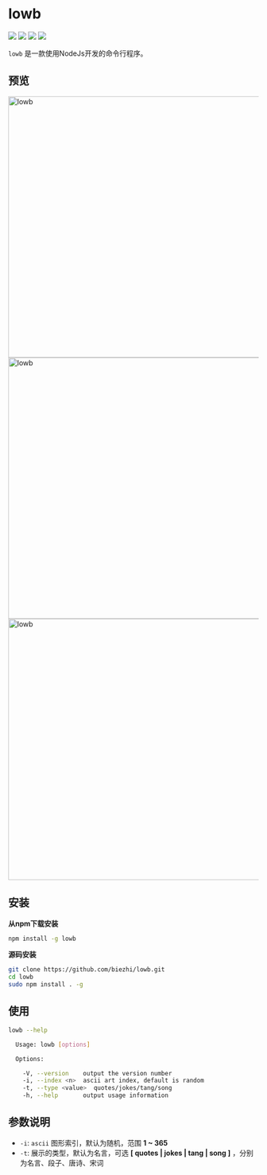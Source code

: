 # lowb

![](https://img.shields.io/npm/v/lowb.svg?style=flat)
![](https://img.shields.io/badge/language-nodejs-orange.svg)
![](https://img.shields.io/badge/license-MIT-000000.svg)
[![](https://img.shields.io/badge/zhihu-@王爵nice-blue.svg)](https://www.zhihu.com/people/biezhi)

`lowb` 是一款使用NodeJs开发的命令行程序。

## 预览

<img src="https://i.loli.net/2017/08/11/598d80757c6fe.png" title="lowb" width="842" height="525"/>

<img src="https://i.loli.net/2017/08/11/598d80757ffbc.png" title="lowb" width="842" height="525"/>

<img src="https://i.loli.net/2017/08/11/598d807581af9.png" title="lowb" width="842" height="525"/>

## 安装

**从npm下载安装**

```bash
npm install -g lowb
```

**源码安装**

```bash
git clone https://github.com/biezhi/lowb.git
cd lowb
sudo npm install . -g
```

## 使用

```bash
lowb --help

  Usage: lowb [options]

  Options:

    -V, --version    output the version number
    -i, --index <n>  ascii art index, default is random
    -t, --type <value>  quotes/jokes/tang/song
    -h, --help       output usage information
```

## 参数说明

- `-i`: `ascii` 图形索引，默认为随机，范围 **1 ~ 365**
- `-t`: 展示的类型，默认为名言，可选 **[ quotes | jokes | tang | song ]** ，分别为名言、段子、唐诗、宋词